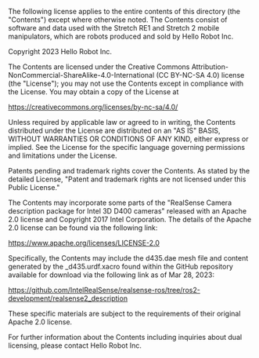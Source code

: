 The following license applies to the entire contents of this directory (the "Contents") except where otherwise noted. The Contents consist of software and data used with the Stretch RE1 and Stretch 2 mobile manipulators, which are robots produced and sold by Hello Robot Inc.

Copyright 2023 Hello Robot Inc.

The Contents are licensed under the Creative Commons Attribution-NonCommercial-ShareAlike-4.0-International (CC BY-NC-SA 4.0) license (the "License"); you may not use the Contents except in compliance with the License. You may obtain a copy of the License at

https://creativecommons.org/licenses/by-nc-sa/4.0/

Unless required by applicable law or agreed to in writing, the Contents distributed under the License are distributed on an "AS IS" BASIS, WITHOUT WARRANTIES OR CONDITIONS OF ANY KIND, either express or implied. See the License for the specific language governing permissions and limitations under the License.

Patents pending and trademark rights cover the Contents. As stated by the detailed License, "Patent and trademark rights are not licensed under this Public License."

The Contents may incorporate some parts of the "RealSense Camera description package for Intel 3D D400 cameras" released with an Apache 2.0 license and Copyright 2017 Intel Corporation. The details of the Apache 2.0 license can be found via the following link:  

https://www.apache.org/licenses/LICENSE-2.0

Specifically, the Contents may include the d435.dae mesh file and content generated by the \_d435.urdf.xacro found within the GitHub repository available for download via the following link as of Mar 28, 2023:

https://github.com/IntelRealSense/realsense-ros/tree/ros2-development/realsense2_description

These specific materials are subject to the requirements of their original Apache 2.0 license.

For further information about the Contents including inquiries about dual licensing, please contact Hello Robot Inc.
